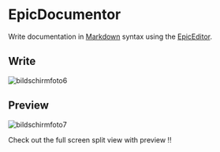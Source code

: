 # EpicDocumentor

Write documentation in [Markdown](http://daringfireball.net/projects/markdown/) syntax using the [EpicEditor](https://github.com/OscarGodson/EpicEditor).

## Write

![bildschirmfoto6](https://f.cloud.github.com/assets/33978/1814543/66b08830-6ef5-11e3-8fbb-6c06c31ea20c.png)

## Preview

![bildschirmfoto7](https://f.cloud.github.com/assets/33978/1814544/66b2d126-6ef5-11e3-9ee7-4ee9dab44d12.png)

Check out the full screen split view with preview !!
